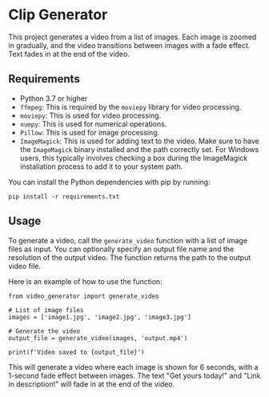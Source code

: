 # Clip Generator

This project generates a video from a list of images. Each image is zoomed in gradually, and the video transitions between images with a fade effect. Text fades in at the end of the video.

## Requirements

- Python 3.7 or higher
- `ffmpeg`: This is required by the `moviepy` library for video processing.
- `moviepy`: This is used for video processing.
- `numpy`: This is used for numerical operations.
- `Pillow`: This is used for image processing.
- `ImageMagick`: This is used for adding text to the video. Make sure to have the `ImageMagick` binary installed and the path correctly set. For Windows users, this typically involves checking a box during the ImageMagick installation process to add it to your system path.

You can install the Python dependencies with pip by running:

```
pip install -r requirements.txt
```

## Usage

To generate a video, call the `generate_video` function with a list of image files as input. You can optionally specify an output file name and the resolution of the output video. The function returns the path to the output video file.

Here is an example of how to use the function:

```
from video_generator import generate_video

# List of image files
images = ['image1.jpg', 'image2.jpg', 'image3.jpg']

# Generate the video
output_file = generate_video(images, 'output.mp4')

print(f'Video saved to {output_file}')
```

This will generate a video where each image is shown for 6 seconds, with a 1-second fade effect between images. The text "Get yours today!" and "Link in description!" will fade in at the end of the video.
